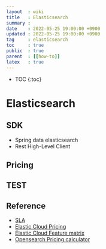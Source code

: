 ```yaml
---
layout  : wiki
title   : Elasticsearch
summary :
date    : 2022-05-25 19:00:00 +0900
updated : 2022-05-25 19:00:00 +0900
tag     : elasticsearch
toc     : true
public  : true
parent  : [[how-to]]
latex   : true
---
```

* TOC
{:toc}

# Elasticsearch

## SDK
- Spring data elasticsearch
- Rest High-Level Client

## Pricing



## TEST 

## Reference
- [SLA](https://www.elastic.co/guide/en/cloud/current/ec-faq-getting-started.html#faq-subscriptions)
- [Elastic Cloud Pricing](https://www.elastic.co/kr/pricing/)
- [Elastic Cloud Feature matrix](https://www.elastic.co/kr/subscriptions/cloud)
- [Opensearch Pricing calculator](https://aws.amazon.com/ko/opensearch-service/pricing/)
